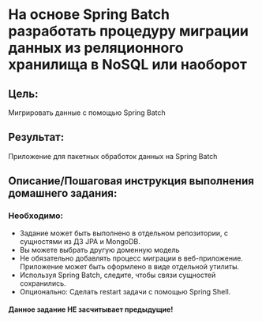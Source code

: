 ﻿# На основе Spring Batch разработать процедуру миграции данных из реляционного хранилища в NoSQL или наоборот

## Цель:
Мигрировать данные с помощью Spring Batch

## Результат: 
Приложение для пакетных обработок данных на Spring Batch

## Описание/Пошаговая инструкция выполнения домашнего задания:

### Необходимо:

 * Задание может быть выполнено в отдельном репозитории, с сущностями из ДЗ JPA и MongoDB.
 * Вы можете выбрать другую доменную модель
 * Не обязательно добавлять процесс миграции в веб-приложение. Приложение может быть оформлено в виде отдельной утилиты.
 * Используя Spring Batch, следите, чтобы связи сущностей сохранились.
 * Опционально: Сделать restart задачи с помощью Spring Shell. 

#### Данное задание НЕ засчитывает предыдущие!



